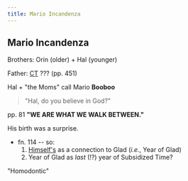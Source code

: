 ```yaml
---
title: Mario Incandenza
---
```


Mario Incandenza
----------------

Brothers: Orin (older) + Hal (younger)

Father: [CT](/infinite-notes/characters/CT) ??? (pp. 451)

Hal + "the Moms" call Mario **Booboo**

> "Hal, do you believe in God?"

pp. 81 **"WE ARE WHAT WE WALK BETWEEN."**

His birth was a surprise.

* fn. 114 -- so:
  1. [Himself's](/infinite-notes/characters/Himself) as a connection to Glad (*i.e.*, Year of Glad)
  2. Year of Glad as *last* (!?) year of Subsidized Time?

"Homodontic"
